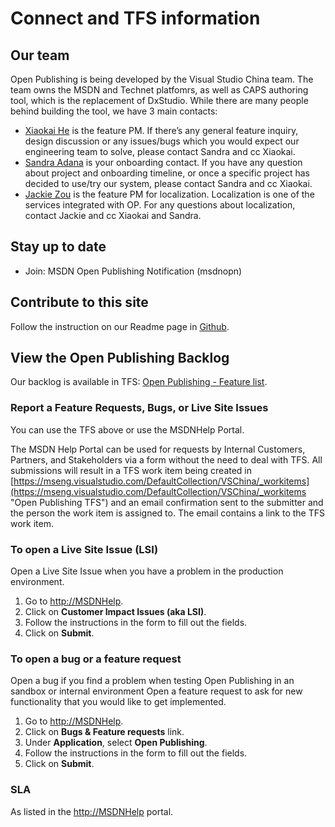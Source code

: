 # Connect and TFS information #

## Our team ##
Open Publishing is being developed by the Visual Studio China team. The team owns the MSDN and Technet platfomrs, as well as CAPS authoring tool, which is the replacement of DxStudio.
While there are many people behind building the tool, we have 3 main contacts:

- [Xiaokai He](https://me.microsoft.com/#/search/xiaokai%20he) is the feature PM. If there’s any general feature inquiry, design discussion or any issues/bugs which you would expect our engineering team to solve, please contact Sandra and cc Xiaokai.
- [Sandra Adana](https://me.microsoft.com/#/search/sandra%20aldana) is your onboarding contact. If you have any question about project and onboarding timeline, or once a specific project has decided to use/try our system, please contact Sandra and cc Xiaokai. 
- [Jackie Zou](https://me.microsoft.com/#/org/jackzo) is the feature PM for localization. Localization is one of the services integrated with OP. For any questions about localization, contact Jackie and cc Xiaokai and Sandra. 

## Stay up to date ##
- Join: MSDN Open Publishing Notification (msdnopn) 

## Contribute to this site ##

Follow the instruction on our Readme page in [Github](https://github.com/openpublish/docs).

## View the Open Publishing Backlog #

Our backlog is available in TFS: [Open Publishing - Feature list](https://mseng.visualstudio.com/web/qr.aspx?puri=vstfs%3a%2f%2f%2fClassification%2fTeamProject%2fdfe297d9-5f61-4d42-b4bb-03f8b8646944&path=VSChina%2fShared+Queries%2fVSOpenPublishing%2fOpen+Publishing+-+Feature+list).

### Report a Feature Requests, Bugs, or Live Site Issues ###
You can use the TFS above or use the MSDNHelp Portal. 

The MSDN Help Portal can be used for requests by Internal Customers, Partners, and Stakeholders via a form without the need to deal with TFS. All submissions will result in a TFS work item being created in [https://mseng.visualstudio.com/DefaultCollection/VSChina/_workitems](https://mseng.visualstudio.com/DefaultCollection/VSChina/_workitems "Open Publishing TFS") and an email confirmation sent to the submitter and the person the work item is assigned to. The email contains a link to the TFS work item. 

### To open a Live Site Issue (LSI) ##
Open a Live Site Issue when you have a problem in the production environment.

1. 	Go to [http://MSDNHelp](http://MSDNHelp).
2. 	Click on **Customer Impact Issues (aka LSI)**.
3. 	Follow the instructions in the form to fill out the fields.
4. 	Click on **Submit**.
	 
### To open a bug or a feature request ##
Open a bug if you find a problem when testing Open Publishing in an sandbox or internal environment
Open a feature request to ask for new functionality that you would like to get implemented.
	
1. Go to [http://MSDNHelp](http://MSDNHelp).
2. Click on **Bugs & Feature requests** link.
3. Under **Application**, select **Open Publishing**.
4. Follow the instructions in the form to fill out the fields.
5. Click on **Submit**.
	
### SLA ##
As listed in the [http://MSDNHelp](http://MSDNHelp) portal.
 
